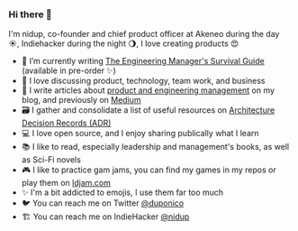 ### Hi there 👋

I'm nidup, co-founder and chief product officer at Akeneo during the day ☀, Indiehacker during the night 🌖, I love creating products 😍

- 📖 I’m currently writing [The Engineering Manager's Survival Guide](https://nidup.io/the-engineering-managers-survival-guide) (available in pre-order ✨) 
- 💬 I love discussing product, technology, team work, and business
- 📝 I write articles about [product and engineering management](https://nidup.io/) on my blog, and previously on [Medium](https://medium.com/@nidup)
- 🗃 I gather and consolidate a list of useful resources on [Architecture Decision Records (ADR)](https://architecturedecisionrecord.com/)
- 💻 I love open source, and I enjoy sharing publically what I learn
- 📚 I like to read, especially leadership and management's books, as well as Sci-Fi novels
- 🎮 I like to practice gam jams, you can find my games in my repos or play them on [ldjam.com](https://ldjam.com/users/nidup/games) 
- ✨ I'm a bit addicted to emojis, I use them far too much
- 🐦 You can reach me on Twitter [@duponico](https://twitter.com/duponico)
- 🏗 You can reach me on IndieHacker [@nidup](https://www.indiehackers.com/nidup)
